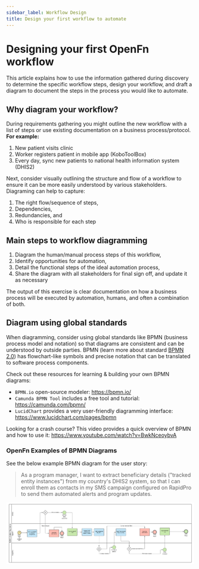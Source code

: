 ```yaml
---
sidebar_label: Workflow Design
title: Design your first workflow to automate
---
```


# Designing your first OpenFn workflow

This article explains how to use the information gathered during discovery to determine the specific workflow steps, design your workflow, and draft a diagram to document the steps in the process you would like to automate. 

## Why diagram your workflow?
During requirements gathering you might outline the new workflow with a list of steps or use existing documentation on a business process/protocol. 
__For example:__
1. New patient visits clinic
2. Worker registers patient in mobile app (KoboToolBox)
3. Every day, sync new patients to national health information system (DHIS2)

Next, consider visually outlining the structure and flow of a workflow to ensure it can be more easily understood by various stakeholders. Diagraming can help to capture: 
1. The right flow/sequence of steps,
2. Dependencies,
3. Redundancies, and
4. Who is responsible for each step 


## Main steps to workflow diagramming
1. Diagram the human/manual process steps of this workflow,
2. Identify opportunities for automation,
3. Detail the functional steps of the ideal automation process, 
4. Share the diagram with all stakeholders for final sign off, and update it as necessary

The output of this exercise is clear documentation on how a business process will be executed by automation, humans, and often a combination of both. 

## Diagram using global standards
When diagramming, consider using global standards like BPMN (business process model and notation) so that diagrams are consistent and can be understood by outside parties. BPMN (learn more about standard
[BPMN 2.0](https://www.omg.org/spec/BPMN/2.0/)) has flowchart-like symbols and
precise notation that can be translated to software process components.

Check out these resources for learning & building your own BPMN diagrams:

- `BPMN.io` open-source modeler: https://bpmn.io/
- `Camunda BPMN Tool` includes a free tool and tutorial:
  https://camunda.com/bpmn/
- `LucidChart` provides a very user-friendly diagramming interface:
  https://www.lucidchart.com/pages/bpmn

Looking for a crash course? This video provides a quick overview of BPMN and how
to use it: https://www.youtube.com/watch?v=BwkNceoybvA

### OpenFn Examples of BPMN Diagrams

See the below example BPMN diagram for the user story:

> As a program manager, I want to extract beneficiary details ("tracked entity
> instances") from my country's DHIS2 system, so that I can enroll them as
> contacts in my SMS campaign configured on RapidPro to send them automated
> alerts and program updates.

<img src="/img/sample-bpmn.png" url />
